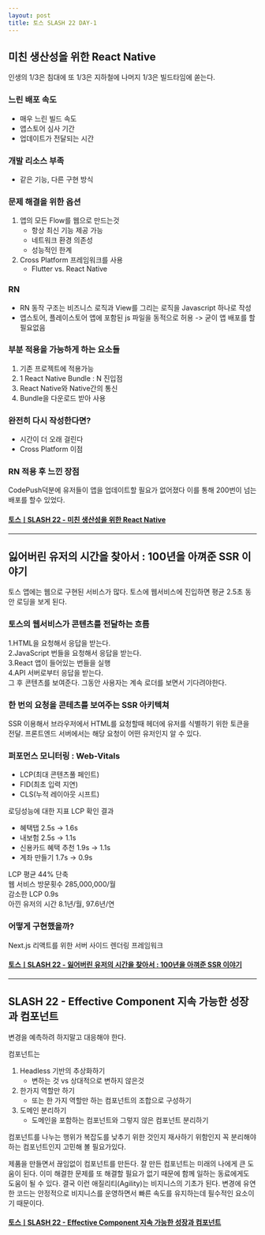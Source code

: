 ```yaml
---
layout: post
title: 토스 SLASH 22 DAY-1 
---
```


## 미친 생산성을 위한 React Native
인생의 1/3은 침대에 또 1/3은 지하철에 나머지 1/3은 빌드타임에 쏟는다.  

### 느린 배포 속도
- 매우 느린 빌드 속도
- 앱스토어 심사 기간
- 업데이트가 전달되는 시간

### 개발 리소스 부족
- 같은 기능, 다른 구현 방식

### 문제 해결을 위한 옵션
1. 앱의 모든 Flow를 웹으로 만드는것
   - 항상 최신 기능 제공 가능
   - 네트워크 환경 의존성
   - 성능적인 한계
2. Cross Platform 프레임워크를 사용
   - Flutter vs. React Native

### RN
- RN 동작 구조는 비즈니스 로직과 View를 그리는 로직을 Javascript 하나로 작성
- 앱스토어, 플레이스토어 앱에 포함된 js 파일을 동적으로 허용 -> 굳이 앱 배포를 할필요없음

### 부분 적용을 가능하게 하는 요소들
1. 기존 프로젝트에 적용가능
2. 1 React Native Bundle : N 진입점
3. React Native와 Native간의 통신
4. Bundle을 다운로드 받아 사용

### 완전히 다시 작성한다면?
- 시간이 더 오래 걸린다
- Cross Platform 이점

### RN 적용 후 느낀 장점
CodePush덕분에 유저들이 앱을 업데이트할 필요가 없어졌다 이를 통해 200번이 넘는 배포를 할수 있었다.

#### [토스ㅣSLASH 22 - 미친 생산성을 위한 React Native](https://www.youtube.com/watch?v=b_6CjuvVg8o)

---

## 잃어버린 유저의 시간을 찾아서 : 100년을 아껴준 SSR 이야기
토스 앱에는 웹으로 구현된 서비스가 많다. 토스에 웹서비스에 진입하면 평균 2.5초 동안 로딩을 보게 된다.

### 토스의 웹서비스가 콘텐츠를 전달하는 흐름
1.HTML을 요청해서 응답을 받는다.  
2.JavaScript 번들을 요청해서 응답을 받는다.  
3.React 앱이 들어있는 번들을 실행  
4.API 서버로부터 응답을 받는다.  
그 후 콘텐츠를 보여준다. 그동안 사용자는 계속 로더를 보면서 기다려야한다.  

### 한 번의 요청을 콘테츠를 보여주는 SSR 아키텍쳐
SSR 이용해서 브라우저에서 HTML를 요청할때 헤더에 유저를 식별하기 위한 토큰을 전달.
프론트엔드 서버에서는 해당 요청이 어떤 유저인지 알 수 있다.

### 퍼포먼스 모니터링 : Web-Vitals
- LCP(최대 콘텐츠풀 페인트)
- FID(최초 입력 지연)
- CLS(누적 레이아웃 시프트)  

로딩성능에 대한 지표 LCP 확인 결과  
- 혜택탭 2.5s -> 1.6s
- 내보험 2.5s -> 1.1s
- 신용카드 혜택 추천 1.9s -> 1.1s
- 계좌 만들기 1.7s -> 0.9s

LCP 평균 44% 단축  
웹 서비스 방문횟수 285,000,000/월  
감소한 LCP 0.9s  
아낀 유저의 시간 8.1년/월, 97.6년/연  

### 어떻게 구현했을까?
Next.js 리액트를 위한 서버 사이드 렌더링 프레임워크  

#### [토스ㅣSLASH 22 - 잃어버린 유저의 시간을 찾아서 : 100년을 아껴준 SSR 이야기](https://www.youtube.com/watch?v=IKyA8BKxpXc)

---

## SLASH 22 - Effective Component 지속 가능한 성장과 컴포넌트
변경을 예측하려 하지말고 대응해야 한다.

컴포넌트는
1. Headless 기반의 추상화하기
   - 변하는 것 vs 상대적으로 변하지 않은것
2. 한가지 역할만 하기
   - 또는 한 가지 역할만 하는 컴포넌트의 조합으로 구성하기
3. 도메인 분리하기
   - 도메인을 포함하는 컴포넌트와 그렇지 않은 컴포넌트 분리하기

컴포넌트를 나누는 행위가 복잡도를 낮추기 위한 것인지 재사하기 위함인지 꼭 분리해야 하는 컴포넌트인지 고민해 볼 필요가있다.

제품을 만들면서 끊임없이 컴포넌트를 만든다. 잘 만든 컴포넌트는 미래의 나에게 큰 도움이 된다. 이미 해결한 문제를 또 해결할 필요가 없기 때문에 함께 일하는 동료에게도 도움이 될 수 있다. 결국 이런 애질리티(Agility)는 비지니스의 기초가 된다. 변경에 유연한 코드는 안정적으로 비지니스를 운영하면서 빠른 속도를 유지하는데 필수적인 요소이기 때문이다.

#### [토스ㅣSLASH 22 - Effective Component 지속 가능한 성장과 컴포넌트](https://www.youtube.com/watch?v=fR8tsJ2r7Eg)